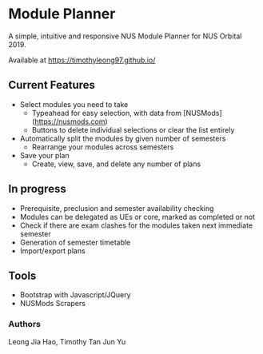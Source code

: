 # Module Planner

A simple, intuitive and responsive NUS Module Planner for NUS Orbital 2019.

Available at https://timothyleong97.github.io/

## Current Features

- Select modules you need to take
    - Typeahead for easy selection, with data from [NUSMods] (https://nusmods.com)
    - Buttons to delete individual selections or clear the list entirely
- Automatically split the modules by given number of semesters
    - Rearrange your modules across semesters
- Save your plan
    - Create, view, save, and delete any number of plans

## In progress

- Prerequisite, preclusion and semester availability checking
- Modules can be delegated as UEs or core, marked as completed or not
- Check if there are exam clashes for the modules taken next immediate semester
- Generation of semester timetable
- Import/export plans

## Tools

- Bootstrap with Javascript/JQuery
- NUSMods Scrapers

### Authors

Leong Jia Hao, Timothy
Tan Jun Yu
